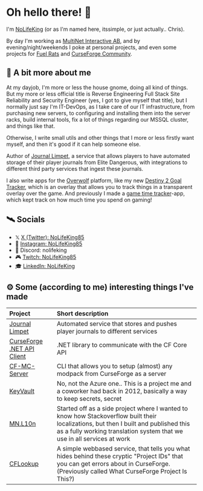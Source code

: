 # Oh hello there! 👋

I'm [NoLifeKing](https://nolifeking85.tv) (or as I'm named here, itssimple, or just actually.. Chris).

By day I'm working as [MultiNet Interactive AB](https://github.com/MultinetInteractive), and by evening/night/weekends I poke at personal projects, and even some projects for [Fuel Rats](https://github.com/FuelRats) and [CurseForge Community](https://github.com/CurseForgeCommunity).

## 🤪 A bit more about me

At my dayjob, I'm more or less the house gnome, doing all kind of things. But my more or less official title is Reverse Engineering Full Stack Site Reliability and Security Engineer (yes, I got to give myself that title), but I normally just say I'm IT-DevOps, as I take care of our IT infrastructure, from purchasing new servers, to configuring and installing them into the server racks, build internal tools, fix a lot of things regarding our MSSQL cluster, and things like that.

Otherwise, I write small utils and other things that I more or less firstly want myself, and then it's good if it can help someone else.

Author of [Journal Limpet](https://journal-limpet.com), a service that allows players to have automated storage of their player journals from Elite Dangerous, with integrations to different third party services that ingest these journals.

I also write apps for the [Overwolf](https://overwolf.com) platform, like my new [Destiny 2 Goal Tracker](https://www.overwolf.com/app/NoLifeKing85-Destiny_2_-_Goal_tracker), which is an overlay that allows you to track things in a transparent overlay over the game. And previously I made a [game time tracker](https://github.com/itssimple/overwolf-game-time-tracker)-app, which kept track on how much time you spend on gaming!

## 🛰️ Socials

- 𝕏 [X (Twitter): NoLifeKing85](https://twitter.com/NoLifeKing85)
- 📸 [Instagram: NoLifeKing85](https://instagram.com/NoLifeKing85)
- 🦄 Discord: nolifeking
- 🎮 [Twitch: NoLifeKing85](https://twitch.tv/NoLifeKing85)
- 🎓 [LinkedIn: NoLifeKing](https://www.linkedin.com/in/nolifeking/)

## ⚙️ Some (according to me) interesting things I've made

| Project | Short description |
|:--------|:------------------|
| [Journal Limpet](https://github.com/itssimple/journal-limpet) | Automated service that stores and pushes player journals to different services |
| [CurseForge .NET API Client](https://github.com/CurseForgeCommunity/.NET-APIClient) | .NET library to communicate with the CF Core API |
| [CF-MC-Server](https://github.com/CurseForgeCommunity/cf-mc-server) | CLI that allows you to setup (almost) any modpack from CurseForge as a server |
| [KeyVault](https://github.com/itssimple/keyvault) | No, not the Azure one.. This is a project me and a coworker had back in 2012, basically a way to keep secrets, secret |
| [MN.L10n](https://github.com/MultinetInteractive/MN.L10n) | Started off as a side project where I wanted to know how Stackoverflow built their localizations, but then I built and published this as a fully working translation system that we use in all services at work |
| [CFLookup](https://github.com/CurseForgeCommunity/CFLookup) | A simple webbased service, that tells you what hides behind these cryptic "Project IDs" that you can get errors about in CurseForge. (Previously called What CurseForge Project Is This?) |
